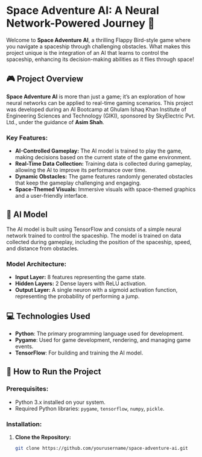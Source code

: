 # Space Adventure AI: A Neural Network-Powered Journey 🚀

Welcome to **Space Adventure AI**, a thrilling Flappy Bird-style game where you navigate a spaceship through challenging obstacles. What makes this project unique is the integration of an AI that learns to control the spaceship, enhancing its decision-making abilities as it flies through space!

## 🎮 Project Overview

**Space Adventure AI** is more than just a game; it’s an exploration of how neural networks can be applied to real-time gaming scenarios. This project was developed during an AI Bootcamp at Ghulam Ishaq Khan Institute of Engineering Sciences and Technology (GIKI), sponsored by SkyElectric Pvt. Ltd., under the guidance of **Asim Shah**.

### Key Features:
- **AI-Controlled Gameplay:** The AI model is trained to play the game, making decisions based on the current state of the game environment.
- **Real-Time Data Collection:** Training data is collected during gameplay, allowing the AI to improve its performance over time.
- **Dynamic Obstacles:** The game features randomly generated obstacles that keep the gameplay challenging and engaging.
- **Space-Themed Visuals:** Immersive visuals with space-themed graphics and a user-friendly interface.

## 🧠 AI Model

The AI model is built using TensorFlow and consists of a simple neural network trained to control the spaceship. The model is trained on data collected during gameplay, including the position of the spaceship, speed, and distance from obstacles.

### Model Architecture:
- **Input Layer:** 8 features representing the game state.
- **Hidden Layers:** 2 Dense layers with ReLU activation.
- **Output Layer:** A single neuron with a sigmoid activation function, representing the probability of performing a jump.

## 💻 Technologies Used

- **Python**: The primary programming language used for development.
- **Pygame**: Used for game development, rendering, and managing game events.
- **TensorFlow**: For building and training the AI model.

## 🚀 How to Run the Project

### Prerequisites:
- Python 3.x installed on your system.
- Required Python libraries: `pygame`, `tensorflow`, `numpy`, `pickle`.

### Installation:
1. **Clone the Repository:**
   ```bash
   git clone https://github.com/yourusername/space-adventure-ai.git
